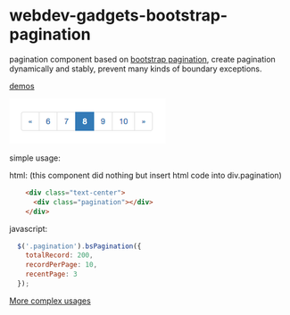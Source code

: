 # webdev-gadgets-bootstrap-pagination
pagination component based on [bootstrap pagination](http://www.w3schools.com/bootstrap/bootstrap_pagination.asp), create pagination dynamically and stably, prevent many kinds of boundary exceptions.

[demos](https://cdn.rawgit.com/jdk137/webdev-gadgets-bootstrap-pagination/master/index.html)

![example image](https://raw.githubusercontent.com/jdk137/webdev-gadgets-bootstrap-pagination/master/pagination.png)

simple usage:

html:  (this component did nothing but insert html code into div.pagination)
``` html
    <div class="text-center">
      <div class="pagination"></div>
    </div>
```

javascript:
``` js
  $('.pagination').bsPagination({
    totalRecord: 200,
    recordPerPage: 10,
    recentPage: 3
  });
```

[More complex usages](https://cdn.rawgit.com/jdk137/webdev-gadgets-bootstrap-pagination/master/index.html)
